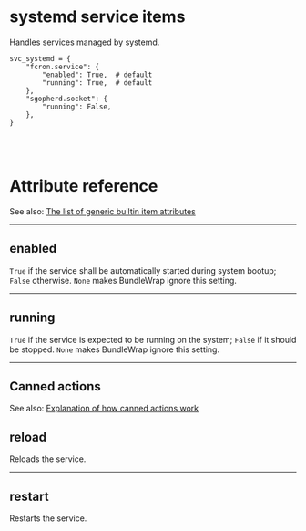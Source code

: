 # systemd service items

Handles services managed by systemd.

    svc_systemd = {
        "fcron.service": {
            "enabled": True,  # default
            "running": True,  # default
        },
        "sgopherd.socket": {
            "running": False,
        },
    }

<br><br>

# Attribute reference

See also: [The list of generic builtin item attributes](../repo/items.py.md#builtin-item-attributes)

<hr>

## enabled

`True` if the service shall be automatically started during system bootup; `False` otherwise. `None` makes BundleWrap ignore this setting.

<hr>

## running

`True` if the service is expected to be running on the system; `False` if it should be stopped. `None` makes BundleWrap ignore this setting.

<hr>

## Canned actions

See also: [Explanation of how canned actions work](../repo/items.py.md#canned-actions)

## reload

Reloads the service.

<hr>

## restart

Restarts the service.
